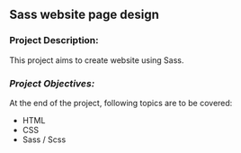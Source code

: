 ## **Sass website page design**

### **Project Description:**

This project aims to create website using Sass.

### *Project Objectives:*

At the end of the project, following topics are to be covered:
- HTML
- CSS
- Sass / Scss
